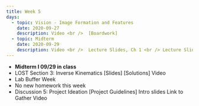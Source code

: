 ```yaml
---
title: Week 5
days:
  - topic: Vision - Image Formation and Features
    date: 2020-09-27
    description: Video <br />  [Boardwork]
  - topic: Midterm
    date: 2020-09-29
    description: Video <br />  Lecture Slides, Ch 1 <br /> Lecture Slides, Ch 2 <br /> Reading <a href = "https://link.springer.com/book/10.1007/978-0-387-21779-6">Textbook</a> Chapter 1, Chapter 2
---
```


- **Midterm I 09/29 in class**
- LOST Section 3: Inverse Kinematics [Slides] [Solutions] Video
- Lab Buffer Week
- No new homework this week
- Discussion 5: Project Ideation [Project Guidelines] Intro slides Link to Gather Video
